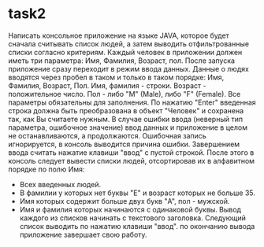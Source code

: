 # task2
Написать консольное приложение на языке JAVA, которое будет сначала считывать список людей, а затем выводить
отфильтрованные списки согласно критериям. Каждый человек в приложении должен иметь три параметра: Имя, Фамилия,
Возраст, пол. После запуска приложение сразу переходит в режим ввода данных. Данные о людях вводятся через пробел 
в таком и только в таком порядке: Имя, Фамилия, Возраст, Пол. Имя, фамилия - строки. Возраст - положительное число. 
Пол - либо "M" (Male), либо "F" (Female). Все параметры обязательны для заполнения. По нажатию "Enter" введенная строка
должна быть преобразована в объект "Человек" и сохранена так, как Вы считаете нужным. В случае ошибки ввода (неверный 
тип параметра, ошибочное значение) ввод данных и приложение в целом не останавливаются, а продолжаются. Ошибочная запись 
игнорируется, в консоль выводится причина ошибки. Завершением ввода считать нажатие клавиши "ввод" с пустой строкой.
После этого в консоль следует вывести списки людей, отсортировав их в алфавитном порядке по полю Имя:
 - Всех введенных людей.
 - В фамилии у которых нет буквы "E" и возраст которых не больше 35.
 - Имя которых содержит больше двух букв "A", пол - мужской.
 - Имя и фамилия которых начинаются с одинаковой буквы.
Вывод каждого из списков начинать с текстового заголовка. Следующий список выводить по нажатию клавиши "ввод".
по окончанию вывода приложение завершает свою работу.
